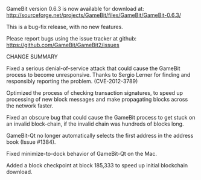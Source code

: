 GameBit version 0.6.3 is now available for download at:
  http://sourceforge.net/projects/GameBit/files/GameBit/GameBit-0.6.3/

This is a bug-fix release, with no new features.

Please report bugs using the issue tracker at github:
  https://github.com/GameBit/GameBit2/issues

CHANGE SUMMARY

Fixed a serious denial-of-service attack that could cause the
GameBit process to become unresponsive. Thanks to Sergio Lerner
for finding and responsibly reporting the problem. (CVE-2012-3789)

Optimized the process of checking transaction signatures, to
speed up processing of new block messages and make propagating
blocks across the network faster.

Fixed an obscure bug that could cause the GameBit process to get
stuck on an invalid block-chain, if the invalid chain was
hundreds of blocks long.

GameBit-Qt no longer automatically selects the first address
in the address book (Issue #1384).

Fixed minimize-to-dock behavior of GameBit-Qt on the Mac.

Added a block checkpoint at block 185,333 to speed up initial
blockchain download.
